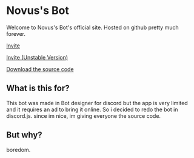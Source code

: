 <h1>Novus's Bot</h1>
<p>Welcome to Novus's Bot's official site. Hosted on github pretty much forever.</p>

<p><a title="Invite" href="https://discordapp.com/oauth2/authorize?client_id=800804397415530576&scope=bot&permissions=2146958847" target="_blank" rel="noopener">Invite</a></p>
<p><a title="Invite (Unstable Version)" href="https://discord.com/api/oauth2/authorize?client_id=811696283756134411&amp;permissions=8&amp;scope=bot" target="_blank" rel="noopener">Invite (Unstable Version)</a></p>
<p><a title="Download" href="https://github.com/novusthedev/novus-bot/releases" target="_blank" rel="noopener">Download the source code</a></p>

<h2><strong>What is this for?</strong></h2>
<p>This bot was made in Bot designer for discord but the app is very limited and it requires an ad to bring it online. So i decided to redo the bot in discord.js. since im nice, im giving everyone the source code.<br /></p>

<h2><strong>But why?<br /></strong></h2>
<p>boredom.</p>
